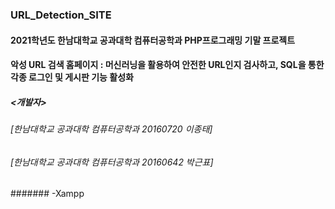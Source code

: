 ### URL_Detection_SITE
#### 2021학년도 한남대학교 공과대학 컴퓨터공학과 PHP프로그래밍 기말 프로젝트
#### 악성 URL 검색 홈페이지 : 머신러닝을 활용하여 안전한 URL인지 검사하고, SQL을 통한 각종 로그인 및 게시판 기능 활성화
##### <개발자>
###### [한남대학교 공과대학 컴퓨터공학과 20160720 이종태] 
###### [한남대학교 공과대학 컴퓨터공학과 20160642 박근표]
###### <Tools>
####### -Xampp
